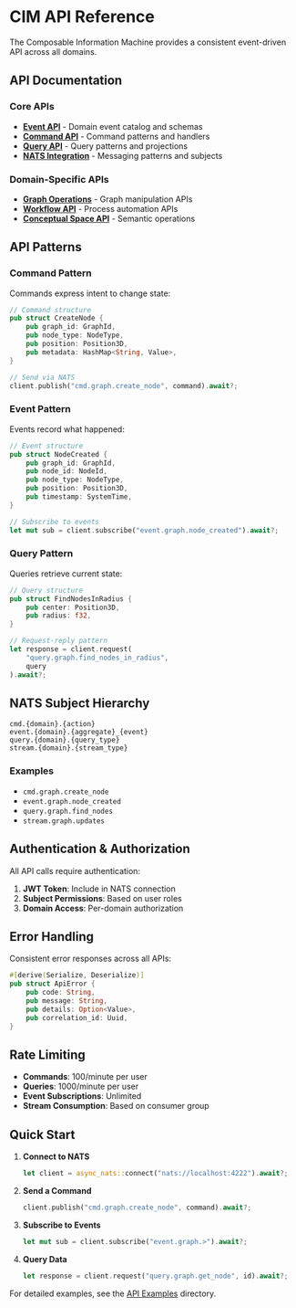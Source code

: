 # CIM API Reference

The Composable Information Machine provides a consistent event-driven API across all domains.

## API Documentation

### Core APIs
- **[Event API](./events.md)** - Domain event catalog and schemas
- **[Command API](./commands.md)** - Command patterns and handlers
- **[Query API](./queries.md)** - Query patterns and projections
- **[NATS Integration](./nats.md)** - Messaging patterns and subjects

### Domain-Specific APIs
- **[Graph Operations](./graph-operations.md)** - Graph manipulation APIs
- **[Workflow API](./workflow-api.md)** - Process automation APIs
- **[Conceptual Space API](./conceptual-spaces.md)** - Semantic operations

## API Patterns

### Command Pattern
Commands express intent to change state:

```rust
// Command structure
pub struct CreateNode {
    pub graph_id: GraphId,
    pub node_type: NodeType,
    pub position: Position3D,
    pub metadata: HashMap<String, Value>,
}

// Send via NATS
client.publish("cmd.graph.create_node", command).await?;
```

### Event Pattern
Events record what happened:

```rust
// Event structure
pub struct NodeCreated {
    pub graph_id: GraphId,
    pub node_id: NodeId,
    pub node_type: NodeType,
    pub position: Position3D,
    pub timestamp: SystemTime,
}

// Subscribe to events
let mut sub = client.subscribe("event.graph.node_created").await?;
```

### Query Pattern
Queries retrieve current state:

```rust
// Query structure
pub struct FindNodesInRadius {
    pub center: Position3D,
    pub radius: f32,
}

// Request-reply pattern
let response = client.request(
    "query.graph.find_nodes_in_radius",
    query
).await?;
```

## NATS Subject Hierarchy

```
cmd.{domain}.{action}
event.{domain}.{aggregate}_{event}
query.{domain}.{query_type}
stream.{domain}.{stream_type}
```

### Examples
- `cmd.graph.create_node`
- `event.graph.node_created`
- `query.graph.find_nodes`
- `stream.graph.updates`

## Authentication & Authorization

All API calls require authentication:

1. **JWT Token**: Include in NATS connection
2. **Subject Permissions**: Based on user roles
3. **Domain Access**: Per-domain authorization

## Error Handling

Consistent error responses across all APIs:

```rust
#[derive(Serialize, Deserialize)]
pub struct ApiError {
    pub code: String,
    pub message: String,
    pub details: Option<Value>,
    pub correlation_id: Uuid,
}
```

## Rate Limiting

- **Commands**: 100/minute per user
- **Queries**: 1000/minute per user
- **Event Subscriptions**: Unlimited
- **Stream Consumption**: Based on consumer group

## Quick Start

1. **Connect to NATS**
   ```rust
   let client = async_nats::connect("nats://localhost:4222").await?;
   ```

2. **Send a Command**
   ```rust
   client.publish("cmd.graph.create_node", command).await?;
   ```

3. **Subscribe to Events**
   ```rust
   let mut sub = client.subscribe("event.graph.>").await?;
   ```

4. **Query Data**
   ```rust
   let response = client.request("query.graph.get_node", id).await?;
   ```

For detailed examples, see the [API Examples](./examples/) directory. 